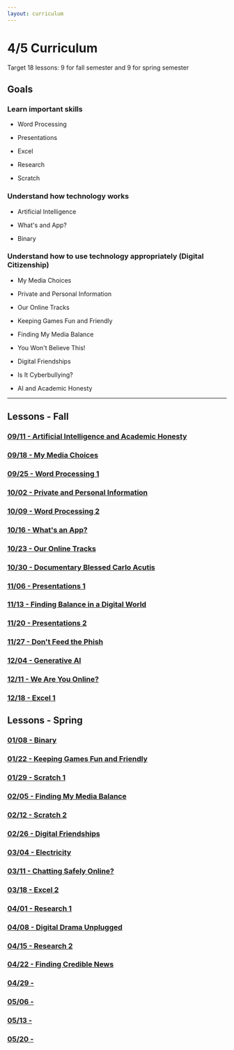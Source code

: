 ```yaml
---
layout: curriculum
---
```


# 4/5 Curriculum

Target 18 lessons: 9 for fall semester and 9 for spring semester

## Goals

### Learn important skills

* Word Processing

* Presentations

* Excel

* Research

* Scratch


### Understand how technology works

* Artificial Intelligence

* What's and App?

* Binary


### Understand how to use technology appropriately (Digital Citizenship)

* My Media Choices

* Private and Personal Information

* Our Online Tracks

* Keeping Games Fun and Friendly

* Finding My Media Balance

* You Won't Believe This!

* Digital Friendships

* Is It Cyberbullying?

* AI and Academic Honesty

---

## Lessons - Fall

### [09/11 - Artificial Intelligence and Academic Honesty]()

### [09/18 - My Media Choices]()

### [09/25 - Word Processing 1]()

### [10/02 - Private and Personal Information]()

### [10/09 - Word Processing 2]()

### [10/16 - What's an App?]()

### [10/23 - Our Online Tracks]()

### [10/30 - Documentary Blessed Carlo Acutis]()

### [11/06 - Presentations 1]()

### [11/13 - Finding Balance in a Digital World]()

### [11/20 - Presentations 2]()

### [11/27 - Don't Feed the Phish]()

### [12/04 - Generative AI]()

### [12/11 - We Are You Online?]()

### [12/18 - Excel 1]()

## Lessons - Spring

### [01/08 - Binary]()

### [01/22 - Keeping Games Fun and Friendly]()

### [01/29 - Scratch 1]()

### [02/05 - Finding My Media Balance]()

### [02/12 - Scratch 2]()

### [02/26 - Digital Friendships]()

### [03/04 - Electricity]()

### [03/11 - Chatting Safely Online?]()

### [03/18 - Excel 2]()

### [04/01 - Research 1]()

### [04/08 - Digital Drama Unplugged]()

### [04/15 - Research 2]()

### [04/22 - Finding Credible News]()

### [04/29 - ]()

### [05/06 - ]()

### [05/13 - ]()

### [05/20 - ]()

